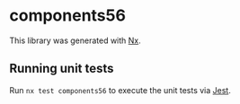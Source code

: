 # components56

This library was generated with [Nx](https://nx.dev).

## Running unit tests

Run `nx test components56` to execute the unit tests via [Jest](https://jestjs.io).
